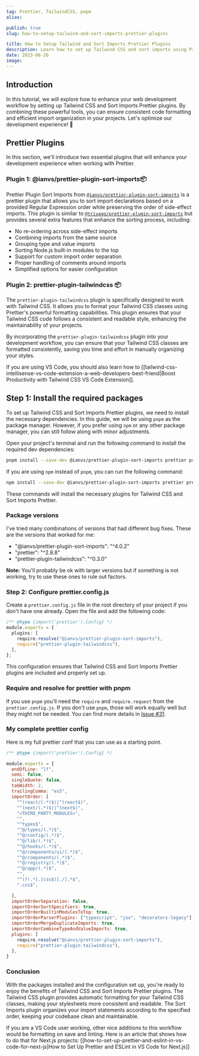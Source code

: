 ```yaml
---
tag: Prettier, TailwindCSS, pnpm
alias:

publish: true
slug: how-to-setup-tailwind-and-sort-imports-prettier-plugins

title: How to Setup Tailwind and Sort Imports Prettier Plugins
description: Learn how to set up Tailwind CSS and sort imports using Prettier plugins in your projects. Improve your code formatting and maintain a consistent import order.
date: 2023-06-26
image:
---
```


## Introduction
In this tutorial, we will explore how to enhance your web development workflow by setting up Tailwind CSS and Sort Imports Prettier plugins. By combining these powerful tools, you can ensure consistent code formatting and efficient import organization in your projects. Let's optimize our development experience! 🚀

## Prettier Plugins
In this section, we'll introduce two essential plugins that will enhance your development experience when working with Prettier.

### Plugin 1: @ianvs/prettier-plugin-sort-imports📦

Prettier Plugin Sort Imports from [`@ianvs/prettier-plugin-sort-imports`](https://github.com/IanVS/prettier-plugin-sort-imports) is a prettier plugin that allows you to sort import declarations based on a provided Regular Expression order while preserving the order of side-effect imports. 
This plugin is similar to [`@trivago/prettier-plugin-sort-imports`](https://github.com/trivago/prettier-plugin-sort-imports) but provides several extra features that enhance the sorting process, including:

- No re-ordering across side-effect imports
- Combining imports from the same source
- Grouping type and value imports
- Sorting Node.js built-in modules to the top
- Support for custom import order separation
- Proper handling of comments around imports
- Simplified options for easier configuration

### Plugin 2: prettier-plugin-tailwindcss 📦

The `prettier-plugin-tailwindcss` plugin is specifically designed to work with Tailwind CSS. It allows you to format your Tailwind CSS classes using Prettier's powerful formatting capabilities. This plugin ensures that your Tailwind CSS code follows a consistent and readable style, enhancing the maintainability of your projects.

By incorporating the `prettier-plugin-tailwindcss` plugin into your development workflow, you can ensure that your Tailwind CSS classes are formatted consistently, saving you time and effort in manually organizing your styles.

If you are using VS Code, you should also learn how to [[tailwind-css-intellisense-vs-code-extension-a-web-developers-best-friend|Boost Productivity with Tailwind CSS VS Code Extension]].

## Step 1: Install the required packages

To set up Tailwind CSS and Sort Imports Prettier plugins, we need to install the necessary dependencies. In this guide, we will be using `pnpm` as the package manager. However, if you prefer using `npm` or any other package manager, you can still follow along with minor adjustments.

Open your project's terminal and run the following command to install the required dev dependencies:

```bash
pnpm install --save-dev @ianvs/prettier-plugin-sort-imports prettier prettier-plugin-tailwindcss
```

If you are using `npm` instead of `pnpm`, you can run the following command:

```bash
npm install --save-dev @ianvs/prettier-plugin-sort-imports prettier prettier-plugin-tailwindcss
```

These commands will install the necessary plugins for Tailwind CSS and Sort Imports Prettier.

### Package versions
I've tried many combinations of versions that had different bug fixes. These are the versions that worked for me:

- "@ianvs/prettier-plugin-sort-imports": "^4.0.2"
- "prettier": "^2.8.8"
- "prettier-plugin-tailwindcss": "^0.3.0"

**Note:** You'll probably be ok with larger versions but if something is not working, try to use these ones to rule out factors.

### Step 2: Configure prettier.config.js

Create a `prettier.config.js` file in the root directory of your project if you don't have one already. Open the file and add the following code:

```ts
/** @type {import('prettier').Config} */
module.exports = {
  plugins: [
    require.resolve("@ianvs/prettier-plugin-sort-imports"),
    require("prettier-plugin-tailwindcss"),
  ],
};
```

This configuration ensures that Tailwind CSS and Sort Imports Prettier plugins are included and properly set up.

### Require and resolve for prettier with pnpm
If you  use `pnpm` you'll need the `require` and `require.request` from the `prettier.config.js`. If you don't use `pnpm`, those will work equally well but they might not be needed. You can find more details in [Issue #31](https://github.com/tailwindlabs/prettier-plugin-tailwindcss/issues/31).

### My complete prettier config 
Here is my full prettier conf that you can use as a starting point.

```js
/** @type {import('prettier').Config} */

module.exports = {
  endOfLine: "lf",
  semi: false,
  singleQuote: false,
  tabWidth: 2,
  trailingComma: "es5",
  importOrder: [
    "^(react/(.*)$)|^(react$)",
    "^(next/(.*)$)|^(next$)",
    "<THIRD_PARTY_MODULES>",
    "",
    "^types$",
    "^@/types/(.*)$",
    "^@/config/(.*)$",
    "^@/lib/(.*)$",
    "^@/hooks/(.*)$",
    "^@/components/ui/(.*)$",
    "^@/components/(.*)$",
    "^@/registry/(.*)$",
    "^@/app/(.*)$",
    "",
    "^(?!.*[.]css$)[./].*$",
    ".css$",

  ],
  importOrderSeparation: false,
  importOrderSortSpecifiers: true,
  importOrderBuiltinModulesToTop: true,
  importOrderParserPlugins: ["typescript", "jsx", "decorators-legacy"],
  importOrderMergeDuplicateImports: true,
  importOrderCombineTypeAndValueImports: true,
  plugins: [
    require.resolve("@ianvs/prettier-plugin-sort-imports"),
    require("prettier-plugin-tailwindcss"),
  ],
}
```



### Conclusion

With the packages installed and the configuration set up, you're ready to enjoy the benefits of Tailwind CSS and Sort Imports Prettier plugins. The Tailwind CSS plugin provides automatic formatting for your Tailwind CSS classes, making your stylesheets more consistent and readable. The Sort Imports plugin organizes your import statements according to the specified order, keeping your codebase clean and maintainable.

If you are a VS Code user working, other nice additions to this workflow would be formatting on save and linting. Here is an article that shows how to do that for Next.js projects: [[how-to-set-up-prettier-and-eslint-in-vs-code-for-next-js|How to Set Up Prettier and ESLint in VS Code for Next.js]]

